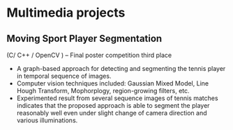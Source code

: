 # Multimedia projects
## Moving Sport Player Segmentation
(C/ C++ / OpenCV ) – Final poster competition third place
* A graph-based approach for detecting and segmenting the tennis player in temporal sequence of images. 
* Computer vision techniques included: Gaussian Mixed Model, Line Hough Transform, Mophorplogy, region-growing filters, etc. 
* Experimented result from several sequence images of tennis matches indicates that the proposed approach is able to segment the player reasonably well even under slight change of camera direction and various illuminations.

